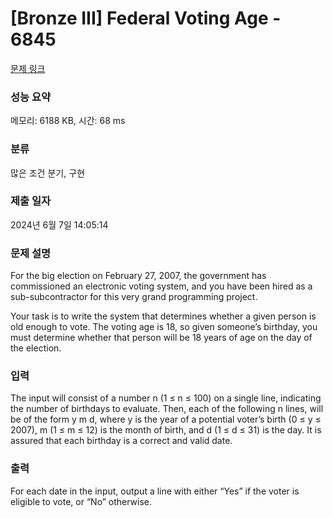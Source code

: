 # [Bronze III] Federal Voting Age - 6845 

[문제 링크](https://www.acmicpc.net/problem/6845) 

### 성능 요약

메모리: 6188 KB, 시간: 68 ms

### 분류

많은 조건 분기, 구현

### 제출 일자

2024년 6월 7일 14:05:14

### 문제 설명

<p>For the big election on February 27, 2007, the government has commissioned an electronic voting system, and you have been hired as a sub-subcontractor for this very grand programming project.</p>

<p>Your task is to write the system that determines whether a given person is old enough to vote. The voting age is 18, so given someone’s birthday, you must determine whether that person will be 18 years of age on the day of the election.</p>

### 입력 

 <p>The input will consist of a number n (1 ≤ n ≤ 100) on a single line, indicating the number of birthdays to evaluate. Then, each of the following n lines, will be of the form y m d, where y is the year of a potential voter’s birth (0 ≤ y ≤ 2007), m (1 ≤ m ≤ 12) is the month of birth, and d (1 ≤ d ≤ 31) is the day. It is assured that each birthday is a correct and valid date.</p>

### 출력 

 <p>For each date in the input, output a line with either “Yes” if the voter is eligible to vote, or “No” otherwise.</p>

